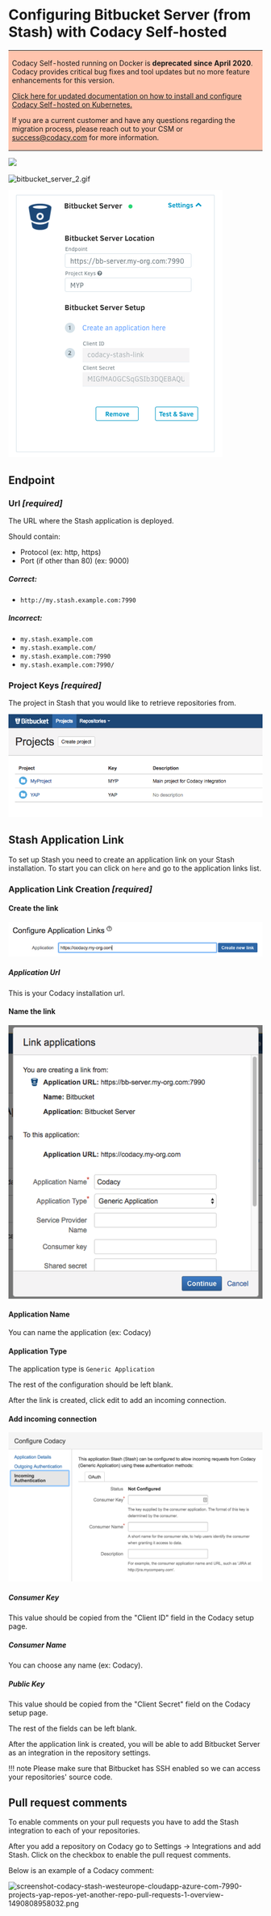 # Configuring Bitbucket Server (from Stash) with Codacy Self-hosted

<table>
  <tbody>
    <tr>
      <td style="background-color: #ffc4ad;">
        <p>
          Codacy Self-hosted running on Docker is <strong>deprecated since April 2020</strong>. Codacy provides critical bug fixes and tool updates but no more feature enhancements for this version.
        </p>
        <p>
          <a href="/chart/" target="_self">Click here for updated documentation on how to install and configure Codacy Self-hosted on Kubernetes.</a>
        </p>
        <p>
          If you are a current customer and have any questions regarding the migration process, please reach out to your CSM or <a href="mailto:success@codacy.com" target="_blank">success@codacy.com</a> for more information.
        </p>
      </td>
    </tr>
  </tbody>
</table>

![](/images/bitbucket_server_1.gif)

![bitbucket_server_2.gif](/images/bitbucket_server_2.gif)

![](/images/Screen_Shot_2017-06-01_at_16.05.41.png)

## Endpoint

### Url **_\[required]_**

The URL where the Stash application is deployed.

Should contain:

-   Protocol (ex: http, https)
-   Port (if other than 80) (ex: 9000)

##### Correct:

-   `http://my.stash.example.com:7990`

##### Incorrect:

-   `my.stash.example.com`
-   `my.stash.example.com/`
-   `my.stash.example.com:7990`
-   `my.stash.example.com:7990/`

### Project Keys **_\[required]_**

The project in Stash that you would like to retrieve repositories from.

![Screen_Shot_2017-06-01_at_16.08.50.png](/images/Screen_Shot_2017-06-01_at_16.08.50.png)

## Stash Application Link

To set up Stash you need to create an application link on your Stash installation.
To start you can click on `here` and go to the application links list.

### Application Link Creation **_\[required]_**

#### Create the link

![](/images/Screen_Shot_2017-06-01_at_16.02.07.png)

##### Application Url

This is your Codacy installation url.

#### Name the link

![](/images/Screen_Shot_2017-06-01_at_16.06.21.png)

#### Application Name

You can name the application (ex: Codacy)

#### Application Type

The application type is `Generic Application`

The rest of the configuration should be left blank.

After the link is created, click edit to add an incoming connection.

#### Add incoming connection

![](/images/stash5.png)

##### Consumer Key

This value should be copied from the "Client ID" field in the Codacy setup page.

##### Consumer Name

You can choose any name (ex: Codacy).

##### Public Key

This value should be copied from the "Client Secret" field on the Codacy setup page.

The rest of the fields can be left blank.

After the application link is created, you will be able to add Bitbucket Server as an integration in the repository settings.

!!! note
    Please make sure that Bitbucket has SSH enabled so we can access your repositories' source code.

## Pull request comments

To enable comments on your pull requests you have to add the Stash integration to each of your repositories.

After you add a repository on Codacy go to Settings -> Integrations and add Stash. Click on the checkbox to enable the pull request comments.

Below is an example of a Codacy comment:

<img src="/images/screenshot-codacy-stash-westeurope-cloudapp-azure-com-7990-projects-yap-repos-yet-another-repo-pull-requests-1-overview-1490808958032.png" width="499" height="474" alt="screenshot-codacy-stash-westeurope-cloudapp-azure-com-7990-projects-yap-repos-yet-another-repo-pull-requests-1-overview-1490808958032.png" />
